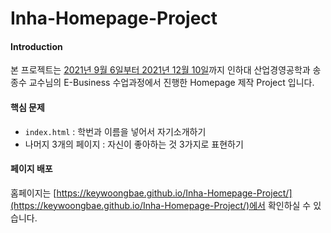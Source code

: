# Inha-Homepage-Project
#### Introduction

본 프로젝트는 <U>2021년 9월 6일부터 2021년 12월 10일</U>까지 인하대 산업경영공학과 송종수 교수님의 E-Business 수업과정에서 진행한 Homepage 제작 Project 입니다.

#### 핵심 문제
- `index.html` : 학번과 이름을 넣어서 자기소개하기
- 나머지 3개의 페이지 : 자신이 좋아하는 것 3가지로 표현하기

#### 페이지 배포
홈페이지는 [https://keywoongbae.github.io/Inha-Homepage-Project/](https://keywoongbae.github.io/Inha-Homepage-Project/)에서 확인하실 수 있습니다.
